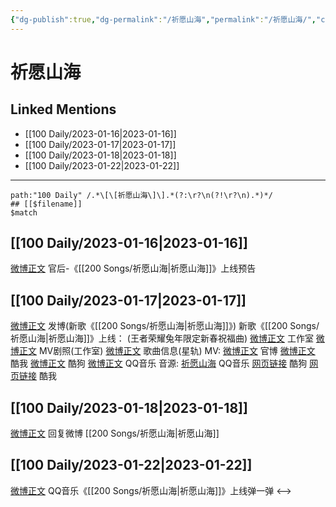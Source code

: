 ```yaml
---
{"dg-publish":true,"dg-permalink":"/祈愿山海","permalink":"/祈愿山海/","created":"2023-01-21T15:14:26.000+08:00","updated":"2023-02-26T00:50:20.000+08:00"}
---
```


# 祈愿山海

## Linked Mentions
- [[100 Daily/2023-01-16\|2023-01-16]]
- [[100 Daily/2023-01-17\|2023-01-17]]
- [[100 Daily/2023-01-18\|2023-01-18]]
- [[100 Daily/2023-01-22\|2023-01-22]]


---

```expander
path:"100 Daily" /.*\[\[祈愿山海\]\].*(?:\r?\n(?!\r?\n).*)*/
## [[$filename]]
$match
```
## [[100 Daily/2023-01-16\|2023-01-16]]
[微博正文](https://m.weibo.cn/5248300719/4858568345913827) 官后-《[[200 Songs/祈愿山海\|祈愿山海]]》上线预告
## [[100 Daily/2023-01-17\|2023-01-17]]
[微博正文](https://m.weibo.cn/1736988591/4858854493390185) 发博(新歌《[[200 Songs/祈愿山海\|祈愿山海]]》)
新歌《[[200 Songs/祈愿山海\|祈愿山海]]》上线：
(王者荣耀兔年限定新春祝福曲)
[微博正文](https://m.weibo.cn/7478855230/4858687375541862) 工作室
[微博正文](https://m.weibo.cn/7478855230/4858838610348189) MV剧照(工作室)
[微博正文](https://m.weibo.cn/6466290670/4858691155397891) 歌曲信息(星轨)
MV:
[微博正文](https://m.weibo.cn/5698023579/4858838374946381) 官博
[微博正文](https://m.weibo.cn/1738434147/4858838363149198) 酷我
[微博正文](https://m.weibo.cn/1665103091/4858838639188723) 酷狗
[微博正文](https://m.weibo.cn/2169129705/4858838609564501) QQ音乐
音源:
[祈愿山海](https://weibo.cn/sinaurl?u=https%3A%2F%2Fi.y.qq.com%2Fv8%2Fplaysong.html%3Fsongid%3D391518942%26source%3Dyqq%26ADTAG%3Dhz_wb_sf%26channelId%3D10081987) QQ音乐
[网页链接](https://weibo.cn/sinaurl?u=https%3A%2F%2Ft3.kugou.com%2Fsong.html%3Fid%3D6KfpU69B7V3) 酷狗
[网页链接](https://weibo.cn/sinaurl?u=http%3A%2F%2Fm.kuwo.cn%2Fnewh5app%2Fplay_detail%2F258291451) 酷我
## [[100 Daily/2023-01-18\|2023-01-18]]
[微博正文](https://m.weibo.cn/1736988591/4858854493390185) 回复微博 [[200 Songs/祈愿山海\|祈愿山海]]
## [[100 Daily/2023-01-22\|2023-01-22]]
[微博正文](https://m.weibo.cn/2169129705/4860681251458675) QQ音乐《[[200 Songs/祈愿山海\|祈愿山海]]》上线弹一弹
<-->